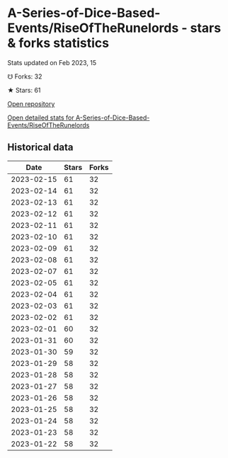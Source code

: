 # A-Series-of-Dice-Based-Events/RiseOfTheRunelords - stars & forks statistics

Stats updated on Feb 2023, 15

☋ Forks: 32

★ Stars: 61

[Open repository](https://github.com/A-Series-of-Dice-Based-Events/RiseOfTheRunelords)

[Open detailed stats for A-Series-of-Dice-Based-Events/RiseOfTheRunelords](https://reviewgithub.com/rep/A-Series-of-Dice-Based-Events/RiseOfTheRunelords)

## Historical data
| Date | Stars | Forks |
|------|-------|-------|
| 2023-02-15 | 61 | 32 | 
| 2023-02-14 | 61 | 32 | 
| 2023-02-13 | 61 | 32 | 
| 2023-02-12 | 61 | 32 | 
| 2023-02-11 | 61 | 32 | 
| 2023-02-10 | 61 | 32 | 
| 2023-02-09 | 61 | 32 | 
| 2023-02-08 | 61 | 32 | 
| 2023-02-07 | 61 | 32 | 
| 2023-02-05 | 61 | 32 | 
| 2023-02-04 | 61 | 32 | 
| 2023-02-03 | 61 | 32 | 
| 2023-02-02 | 61 | 32 | 
| 2023-02-01 | 60 | 32 | 
| 2023-01-31 | 60 | 32 | 
| 2023-01-30 | 59 | 32 | 
| 2023-01-29 | 58 | 32 | 
| 2023-01-28 | 58 | 32 | 
| 2023-01-27 | 58 | 32 | 
| 2023-01-26 | 58 | 32 | 
| 2023-01-25 | 58 | 32 | 
| 2023-01-24 | 58 | 32 | 
| 2023-01-23 | 58 | 32 | 
| 2023-01-22 | 58 | 32 | 

